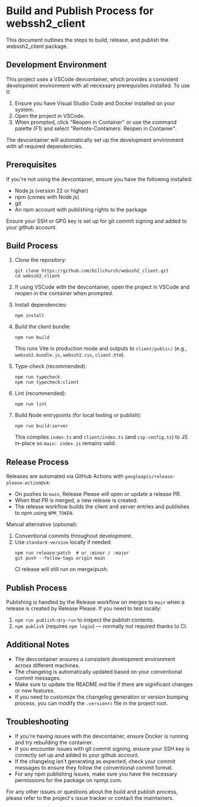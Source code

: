# Build and Publish Process for webssh2_client

This document outlines the steps to build, release, and publish the webssh2_client package.

## Development Environment

This project uses a VSCode devcontainer, which provides a consistent development environment with all necessary prerequisites installed. To use it:

1. Ensure you have Visual Studio Code and Docker installed on your system.
2. Open the project in VSCode.
3. When prompted, click "Reopen in Container" or use the command palette (F1) and select "Remote-Containers: Reopen in Container".

The devcontainer will automatically set up the development environment with all required dependencies.

## Prerequisites

If you're not using the devcontainer, ensure you have the following installed:

- Node.js (version 22 or higher)
- npm (comes with Node.js)
- git
- An npm account with publishing rights to the package

Ensure your SSH or GPG key is set up for git commit signing and added to your github account.

## Build Process

1. Clone the repository:

   ```
   git clone https://github.com/billchurch/webssh2_client.git
   cd webssh2_client
   ```

2. If using VSCode with the devcontainer, open the project in VSCode and reopen in the container when prompted.

3. Install dependencies:

   ```
   npm install
   ```

4. Build the client bundle:

   ```
   npm run build
   ```

   This runs Vite in production mode and outputs to `client/public/` (e.g., `webssh2.bundle.js`, `webssh2.css`, `client.htm`).

5. Type-check (recommended):

   ```
   npm run typecheck
   npm run typecheck:client
   ```

6. Lint (recommended):

   ```
   npm run lint
   ```

7. Build Node entrypoints (for local testing or publish):

   ```
   npm run build:server
   ```

   This compiles `index.ts` and `client/index.ts` (and `csp-config.ts`) to JS in-place so `main: index.js` remains valid.

## Release Process

Releases are automated via GitHub Actions with `googleapis/release-please-action@v4`:

- On pushes to `main`, Release Please will open or update a release PR.
- When that PR is merged, a new release is created.
- The release workflow builds the client and server entries and publishes to npm using `NPM_TOKEN`.

Manual alternative (optional):

1. Conventional commits throughout development.
2. Use `standard-version` locally if needed:
   ```
   npm run release:patch  # or :minor / :major
   git push --follow-tags origin main
   ```
   CI release will still run on merge/push.

## Publish Process

Publishing is handled by the Release workflow on merges to `main` when a release is created by Release Please. If you need to test locally:

1. `npm run publish:dry-run` to inspect the publish contents.
2. `npm publish` (requires `npm login`) — normally not required thanks to CI.

## Additional Notes

- The devcontainer ensures a consistent development environment across different machines.
- The changelog is automatically updated based on your conventional commit messages.
- Make sure to update the README.md file if there are significant changes or new features.
- If you need to customize the changelog generation or version bumping process, you can modify the `.versionrc` file in the project root.

## Troubleshooting

- If you're having issues with the devcontainer, ensure Docker is running and try rebuilding the container.
- If you encounter issues with git commit signing, ensure your SSH key is correctly set up and added to your github account.
- If the changelog isn't generating as expected, check your commit messages to ensure they follow the conventional commit format.
- For any npm publishing issues, make sure you have the necessary permissions for the package on npmjs.com.

For any other issues or questions about the build and publish process, please refer to the project's issue tracker or contact the maintainers.
